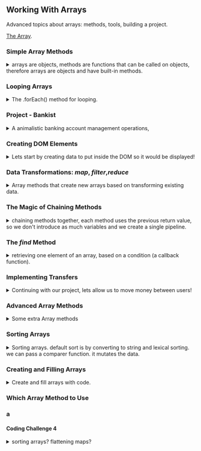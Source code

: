 ## Working With Arrays

<summary>
Advanced topics about arrays: methods, tools, building a project.
</summary>

[The Array](https://developer.mozilla.org/en-US/docs/Web/JavaScript/Reference/Global_Objects/Array).

### Simple Array Methods

<details>
<summary>
arrays are objects, methods are functions that can be called on objects, therefore arrays are objects and have built-in methods.
</summary>

let's extend our list of array methods.

- _.push(element)_ adds an element to the end of the array, returns the length of the updated array.
- _.unshift(element)_ adds an element to the start of the array, returns the length of the updated array.
- _.pop()_ removes an element from the end of the array, returns the removed element;
- _.shift()_ removes an element from the start of the array, returns the removed element;
- _.indexOf(element)_ returns the index of the element in the array, if the element isn't inside, returns -1.
- _.includes(element)_ returns a boolean value indicating if the elements exists inside the array, uses strict equality. an _ES6_ method.
- _.slice(beginIndex, endIndex)_ **creates a new array** from the beginning index, up to the the endIndex (exclusive), we can use negative numbers. it's also creates a shallow copy of the array (_similar to the spread operator_).
- _.splice(deleteIndex, deleteCount)_ - **mutates** the array, removes the element at the deleteIndex and the following element based on the second argument.
- _.reverse()_ - **mutates** the original array and reverses the order of the element.
- _.concat(otherArr)_ - **creates a new array** that contains the calling elements and the elements from the other array/
- _.join(delimiter)_ - **creates a string** from the elements of the arrays with the delimiter between them.
- _.forEach(function)_ - call the function on each of the element of the array. a higherOrder function
- - _.map(transformingFunc)_ - similar to the _.forEach()_, but the function should return an element, the new values are the elements of the **new array** returned.
- _.filter(predicate)_ - **returns an array** containing only the elements that fit a criteria that we specify (a _predicate_ function).
- _.reduce(aggregationFunc,starting accumulator)_ - return a **single value** by applying an aggregate function on all elements.
- _.find(predicate)_ - finds a **single value** satisfying the condition. similar to _.filter()_, but it doesn't return an array.
- _.findIndex(predicate)_ - finds the **index** of the first element matching the predicate, used together with _.splice()_ to remove elements.
- _.some(predicate)_ - return a **boolean value** indicating if _at least one_ of the elements matches the predicate callback function (like _.includes()_ _like c# .any()_)
- _.every(predicate)_ - return a **boolean value** indicating if _all_ of the elements match the predicate callback function (_like c# .all()_).
- _.flat(optionalDepth)_ - **returns a new array** with all the element from sub arrays pulled up by some amount. the optionalDepth argument (default 1) allows us to define how many levels we are pulling up **ES19**.
- _.flatMap()_ - applies a map an each element and than flat the results **returns new array**. **ES19**.
- _.sort(optionalComparer)_ - **mutates the array**, uses default lexical string ordering or some comparer callback function.
- _.fill(value,optionalBegin, optionalEnd)_ - makes all the elements be the given value, **mutates the array**. we can pass the begin and exclusive end index.

```js
let arr = ["a", "b", "c", "d", "e"];
console.log(arr.slice(2)); //c,d,e
console.log(arr.slice(2, 4)); //c,d
console.log(arr.slice(1, -2)); //b,c
arr.splice(-1); //a,b,c,d
console.log(arr); // a,b,c,d
arr.splice(0, 2); //c,d
console.log(arr); // c,d

arr2 = [6, 5, 4, 3, 2, 1, 0];
console.log(arr2.reverse());
console.log(arr2);
const letters = [1, 2, 3].concat([4, 5, 6]);
console.log(letters); //1,2,3,4,5,6
console.log(letter.join("x")); //1x2x3x4x5x6
```

</details>

### Looping Arrays

<details>
<summary>
The .forEach() method for looping.
</summary>

different types of looping, the _.forEch()_ method takes a function and calls it on each of the elements (in order), the method actually passes the element, the index, and the entire array(**in that order**). we don't need to call the _.entries()_ method to get the index.
one difference between the two forms is that it's not possible to break from an _.forEach()_ loop.

```js
const movements = [200, 450, -400, 3000, -650, -130, 70, 1300];

for (const movement of movements) {
  if (movement > 0) {
    console.log(`You deposited ${movement}`);
  } else {
    console.log(`You withdrew ${Math.abs(movement)}`);
  }
}
movements.forEach(function (movement) {
  if (movement > 0) {
    console.log(`You deposited ${movement}`);
  } else {
    console.log(`You withdrew ${Math.abs(movement)}`);
  }
});

//index first, element second
for (const [index, movement] of movements.entries()) {
  console.log(`index ${index}, movement ${movement}`);
}

//element,index, entire array
movements.forEach(function (movement, index, array) {
  console.log(`index ${index}, movement ${movement} of array ${array}`);
});
```

#### Looping Over Maps and Sets

<details>
<summary>
The .forEach() method also works on maps and sets.
</summary>

For maps the argument to the callback function are value, key, and the entire map (corresponding to element, index, entire array). for sets the key and the value are the same, so it's still (value,key, set).

```js
const currencies = new Map([
  ["USD", "United States dollar"],
  ["EUR", "Euro"],
  ["GBP", "Pound sterling"],
]);

currencies.forEach(function (value, key, map) {
  console.log(`key is ${key},value is ${value}`);
});

const currenciesUniques = new Set(["USD", "GPB", "USD", "EUR", "EUR"]);
currenciesUniques.forEach(function (value, key, set) {
  console.log(`key ${key} and value ${value} are the same!`);
});
```

</details>

#### Coding Challenge 1

<details>
<summary>
Using arrays methods, and looping over arrays.
</summary>

> Julia and Kate are doing a study on dogs. So each of them asked 5 dog owners
> about their dog's age, and stored the data into an array (one array for each). For
> now, they are just interested in knowing whether a dog is an adult or a puppy.
> A dog is an adult if it is at least 3 years old, and it's a puppy if it's less than 3 years old.
>
> Your tasks:
> Create a function 'checkDogs', which accepts 2 arrays of dog's ages ('dogsJulia' and 'dogsKate'), and does the following things:
>
> 1. Julia found out that the owners of the first and the last two dogs actually have
>    cats, not dogs! So create a shallow copy of Julia's array, and remove the cat
>    ages from that copied array (because it's a bad practice to mutate function
>    parameters)
> 2. Create an array with both Julia's (corrected) and Kate's data
> 3. For each remaining dog, log to the console whether it's an adult ("Dog number 1
>    is an adult, and is 5 years old") or a puppy ("Dog number 2 is still a puppy")
> 4. Run the function for both test datasets
>
> Test data:
>
> - Data 1: Julia's data [3, 5, 2, 12, 7], Kate's data [4, 1, 15, 8, 3]
> - Data 2: Julia's data [9, 16, 6, 8, 3], Kate's data [10, 5, 6, 1, 4]
>
> Hints: Use tools from all lectures in this section so far

</details>

</details>

### Project - Bankist

<details>
<summary>
A animalistic banking account management operations,
</summary>
displaying balance, operations,  transferring money, taking a loan. different formatting, etc.

//TODO: add flowchart in puml

the first part is to update the UI.

![flowchart](11-Arrays-Bankist/starter/Bankist-flowchart.png)

we have the four accounts objects hardcoded as objects,we have an html file, a css file, and some photos.

</details>

### Creating DOM Elements

<details>
<summary>
Lets start by creating data to put inside the DOM so it would be displayed!
</summary>
still working with the banking project.
in this project, the act of logging in and out is simply changing the opacity of the *.app* element in the css file.
we will first add our movements to the display with a function called *displayMovement(movements)*

in the html, we look at the movements element

```html
<!-- MOVEMENTS -->
<div class="movements">
  <div class="movements__row">
    <div class="movements__type movements__type--deposit">2 deposit</div>
    <div class="movements__date">3 days ago</div>
    <div class="movements__value">4 000€</div>
  </div>
  <div class="movements__row">
    <div class="movements__type movements__type--withdrawal">1 withdrawal</div>
    <div class="movements__date">24/01/2037</div>
    <div class="movements__value">-378€</div>
  </div>
</div>
```

we are interested in the _movement_row_ element, so we will use template literals to create it in a function.
we will then attach the html into the container with a method called ._insertAdjacentHTML(indexTest, htmlString)_

the options for the positions are

- 'afterbegin`
- 'afterend'
- 'beforebegin'
- 'beforeend'

but if we look at our html, we can still see the old data, so lets first remove it by setting the the html to an empty string.
_innerHTML_ is similar to _textContent_, but it also contains the html tags.

</details>

### Data Transformations: _map_, _filter_,_reduce_

<details>
<summary>
Array methods that create new arrays based on transforming existing data.
</summary>
theses methods create new data based on existing data, according to some idea of transformation.

- _.map(transformingFunc)_ - similar to the _.forEach()_, but the function should return an element, the new values are the elements of return array.
- _.filter(predicate)_ - returns an array containing only the elements that fit a criteria that we specify (a _predicate_ function)
- _.reduce(aggregationFunc,starting accumulator)_ - return a single value by applying an aggregate function on all elements.

#### Array _map_ Method

<details>
<summary>
Transform each element into a new value and return an new array.
</summary>
a function is applied to each element of the array, and the result of those function calls are stored into a new array.

```js
const movementsInEuro = [200, 450, -400, 3000, -650, -130, 70, 1300];
const euroToUsd = 1.1; //ratio
const movementInUsd = movementsInEuro.map(function (euro) {
  //return 23; //all elements will be 23
  return euro * euroToUsd;
});
console.log(movementInUsd);
```

in this example we get some rounding errors because of the floating point calculations.
if we wanted to do the same thing with a regular loop, we would need to first create the array outside the loop and then we would push element into it. the _map()_ method is a bit more similar to functional programming. we can also use the arrow function syntax.

the _.map()_ method has the same three parameters as the _.forEach()_, (element, index, array)

```js
const movementsDescription = movementsInEuro.map((mov, i, array) => {
  if (mov > 0) {
    return `movement ${i + 1}: you deposited ${mov}`;
  } else return `movement ${i + 1}: you withdrew ${Math.abs(mov)}`;
});

const descSimplified = movementsInEuro.map(
  (mov, i) =>
    `movement ${i + 1}: you ${mov > 0 ? "deposited" : "withdrew"} ${Math.abs(
      mov
    )}`
);
console.log(movementsDescription);
```

##### Computing Usernames

we can now use this mapping method in our project to create the user names, the user names are the initials of the name.
we have a full name, which we convert to a lower case, split by the spaces, take the first letter and then join back.
we use the _.forEach()_ because we wanted to modify the values.

</details>

#### Array _filter_ Method

<details>
<summary>
Filter the array for elements that satisfy a condition.
</summary>

just as before, we have access to the same arguments of element, index, entire array in our callback function.
we pass a callback function with a boolean return value.

```js
const deposits = [1, 2, -3, 5, -20, -11, 4].filter((amount) => amount > 0);
console.log(deposits);
```

</details>

#### Array _reduce_ Method

<details>
<summary>
The reduce methods computes a single value from all the elements of the array.
</summary>

unlike the other functions, in this case, the first value of the functions is an _accumulator_, the value from the earlier function calls. the rest of the parameters follow as usual.
we can also pass another value besides the callback function, which is the first, initial value of the accumulator.
the callback function should return the new accumulator value. we can use arrow functions as usual.

```js
const balance = movements.reduce(function (acc, current) {
  return acc + current;
});
console.log([].reduce((a, b) => a + b, 1000)); //1000
```

we can also use this to get the maximal value of an array

```js
const max = movements.reduce(function (acc, current) {
  return acc > current ? acc : current;
}, movements[0]); // start with the first value, in case all are negative
console.log(max); //1000
```

</details>

#### Coding Challenge 2

<details>
<summary>
Using array transformation methods.
</summary>

> Let's go back to Julia and Kate's study about dogs. This time, they want to convert dog ages to human ages and calculate the average age of the dogs in their study.
> Your tasks:
>
> Create a function 'calcAverageHumanAge', which accepts an arrays of dog's ages ('ages'), and does the following things in order:
>
> 1. Calculate the dog age in human years using the following formula: if the dog is <= 2 years old, humanAge = 2 _ dogAge. If the dog is > 2 years old,
>    humanAge = 16 + dogAge _ 4
> 2. Exclude all dogs that are less than 18 human years old (which is the same as keeping dogs that are at least 18 years old)
> 3. Calculate the average human age of all adult dogs (you should already know
>    from other challenges how we calculate averages)
> 4. Run the function for both test datasets
>
> Test data:
>
> - Data 1: [5, 2, 4, 1, 15, 8, 3]
> - Data 2: [16, 6, 10, 5, 6, 1, 4]
>
> GOOD LUCK

</details>

</details>

### The Magic of Chaining Methods

<details>
<summary>
chaining methods together, each method uses the previous return value, so we don't introduce as much variables and we create a single pipeline.
</summary>

we chain operation together, rather than store each element on it's own and in it's own separate line. this is _fluent interface_ style. that's part of the charm of having methods return the object they were called on (or some copy of them). this is like a pipeline of operations. this is another place where we gain from having the third parameter be the array itself

```js
const totalUSEd = movements
.filter(mov=> mov>0)
.map((mov,i,arr)
{
  console.log(arr); // here we can see the entire array
  return mov*eurToUsd;
})
.reduce((acc,mov,i,arr)=> acc+mov); //we could use the array and index if we thought there was some problem!
```

we should be careful of chaining too many operations on large arrays, as it might cause performance issues. we should look at map methods and see if we can combine them together.

it's also a bad practice to chain methods that mutate the underlying array, like _.splice()_ or _.reverse()_.

#### Coding Challenge 3

<details>
<summary>
using chaining operations.
</summary>

> Rewrite the 'calcAverageHumanAge' function from Challenge #2, but this time as an arrow function, and using chaining!
>
> Test data:
>
> - Data 1: [5, 2, 4, 1, 15, 8, 3]
> - Data 2: [16, 6, 10, 5, 6, 1, 4]
>   GOOD LUCK

</details>
</details>

### The _find_ Method

<details>
<summary>
retrieving one element of an array, based on a condition (a callback function).
</summary>

```js
const negativeMovement = movements.find((mov) => mov < 0);
const account = accounts.find((ac) => ac.owner === "Jessica Davis");
```

a good way to search an array.

we wil use this to implement the Login Functionality in our project. we will use the login form in our html

```html
<form class="login">
  <input
    type="text"
    placeholder="user"
    class="login__input login__input--user"
  />
  <!-- In practice, use type="password" -->
  <input
    type="text"
    placeholder="PIN"
    maxlength="4"
    class="login__input login__input--pin"
  />
  <button class="login__btn">&rarr;</button>
</form>
```

a button on a form element actually calls the reload as a default behavior, so we need to stop it, we stop it by happening with the event parameter and calling **.preventDefault()** on it.

```js
btnLogin.addEventListener("click", function (e) {
  e.preventDefault();
  console.log("login");
});
```

also, hitting the <kbd>Enter</kbd> key on a form field triggers the submit event.

if we match the username and the pin code, we start the login process.
we can also remove what we changed in the css style.
we first display the updated welcome message, and then we call all the functions from before, this time with the real account!

we will also want remove focus from the form on the and clear the input field.

```js
inputLoginUsername.value = inputLoginPin.value = "";
inputLoginUsername.blur();
inputLoginPin.blur();
```

and now we can update the display summary function to use the user interest rate.

</details>

### Implementing Transfers

<details>
<summary>
Continuing with our project, lets allow us to move money between users!
</summary>

lets look at the html

```html
<!-- OPERATION: TRANSFERS -->
<div class="operation operation--transfer">
  <h2>Transfer money</h2>
  <form class="form form--transfer">
    <input type="text" class="form__input form__input--to" />
    <input type="number" class="form__input form__input--amount" />
    <button class="form__btn form__btn--transfer">&rarr;</button>
    <label class="form__label">Transfer to</label>
    <label class="form__label">Amount</label>
  </form>
</div>
```

we again need to prevent the default behavior from firing.
we find the target account, validate that it exits, verify that the current account can send this money, for this we update our balance function to make our object contain the balance. it works because everything here id pass by reference, so our function can change the original object in memory.

we do some refactoring to stop repeating ourselves.

</details>

### Advanced Array Methods

<details>
<summary>
Some extra Array methods
</summary>

#### The _findIndex_ method

<details>
<summary>
The findIndex() method returns the index of the first matching element in our array, or -1 if no element matches.
</summary>
we will use this in our project to close an account.
we check that the details match the currentAccount. we get the index and then remove it with the *.splice()* method.
</details>

#### _some()_ and _every()_ methods

<details>
<summary>
Check if one or all elements match a condition.
</summary>

just like _.includes()_ checks for the existence of an element with the equality comparison, the _.some()_ checks with the condition. it's like using map and then include. or _.reduce()_ with the **or** operator and the default false value
the _.every()_ method checks if all elements match the the condition. like using _.reduce()_ and using the **and** operator.

we will use this in our project to request a loan, we can only request a loan if we have a deposit that's at least 10% of this loan amount. we can cheat in our project because we loans count as deposits.

we can also write callback functions as actual function rather than directly written into the method.

</details>

#### _flat()_ and _flatMap()_ methods

<details>
<summary>
ES19 methods that pull up elements from inner-nested arrays.
</summary>

the _.flat()_ method pulls up all elements up by some level, default to level 1, but we can allow the array to pull further.

```js
const deep1 = [1, 2, 3, [4, 5, [6, 7]], 8];
console.log(deep1);
console.log("level 1", deep1.flat()); //[1,2,3,4,5,[6,7],8]
console.log("level 2", deep1.flat(2)); //[1,2,3,4,5,6,7,8]

const deep2 = [[[1], [2, 3]], [[[4]]]];
console.log(deep2);
console.log("level 1", deep2.flat(1)); // [[1],[2,3],[[4]]]
console.log("level 2", deep2.flat(2)); // [1,2,3,[4]]
console.log("level 3", deep2.flat(3)); // [1,2,3,4]
```

we can use it to get all the movements from all the accounts.

```js
const allMovements = accounts.map((ac) => ac.movements);
const allMovementFlats = allMovements.flat();
const total = allMovementFlats.reduce((acc, mv) => acc + mv);
```

the _.flatMap()_ method is like using _.map()_ on an array and then flattening the results with _.flat(1)_.

```js
const total = accounts
  .flatMap((ac) => ac.movements)
  .reduce(acc, (mv) => acc + mv, 0);
```

it's supposed to be better for performance.

</details>

</details>

### Sorting Arrays

<details>
<summary>
Sorting arrays. default sort is by converting to string and lexical sorting. we can pass a comparer function. it mutates the data.
</summary>

the sorting method changes the array, it mutates it!

we can use the built-in sort method for the array objects. it uses the string value to sort by default. we can provide a callback function that takes two arguments (the two elements), the callback should return a number:
negative if the first should come before the second,
0 if the positions should remain the same (equal),
positive if the first should come after the second
t

```js
const arrayNum = [-1, -10, -20, -150, -25, 100, 90, 999, 1000];
arrayNum.sort();
console.log(arrayNum);
arrayNum.sort((a, b) => a - b); //ascending order
console.log(arrayNum);
arrayNum.sort((a, b) => b - a); //descending order
console.log(arrayNum);
```

it won't work if we have a mixed type array (numbers and string.)
let's use it in out project to sort the movements, we add a parameter to out displaying movements method

</details>

### Creating and Filling Arrays

<details>
<summary>
Create and fill arrays with code.
</summary>

we can create an array with the array constructor call. the array is empty, actually.
we can fill it with with the _.fill()_ method, the _.fill()_ method can be used on existing arrays as well.

```js
const arr = new Array(7);
console.log(arr); // 7 empty elements
arr.fill(9);
console.log(arr); //all elements are 9
```

we can use the _Array.From()_ to create an array from an object with the length property and a function that returns our value.

```js
const arr = Array.from({ length: 8 }, () => 11);
console.log(arr);
const arr2 = Array.from({ length: 7 }, (_, index) => index + 1);
console.log(arr2);
```

it was introduced in order to create arrays from iterable objects (maps, sets, strings, _document.querySelectorAll()_). this way we can call the _.map()_ method on the returning values.

```js
const movementsUI = Array.from(document.querySelectorAll(".movements__value"));
console.log(movementsUI);
```

</details>

### Which Array Method to Use

<!-- <details> -->
<summary>

</summary>

<!-- </details> -->

### a

#### Coding Challenge 4

<details>
<summary>
sorting arrays? flattening maps?
</summary>

> Julia and Kate are still studying dogs, and this time they are studying if dogs are eating too much or too little.
>
> Eating too much means the dog's current food portion is larger than the recommended portion, and eating too little is the opposite.
>
> Eating an okay amount means the dog's current food portion is within a range 10% above and 10% below the recommended portion (see hint).
>
> Your tasks:
>
> 1. Loop over the 'dogs' array containing dog objects, and for each dog, calculate the recommended food portion and add it to the object as a new property. Do not create a new array, simply loop over the array.
>    Formula: recommendedFood = weight \* 0.75 \* 28. (The result is in grams of food, and the weight needs to be in kg).
> 2. Find Sarah's dog and log to the console whether it's eating too much or too little.
>    Hint: Some dogs have multiple owners, so you first need to find Sarah in the owners array, and so this one is a bit tricky (on purpose).
> 3. Create an array containing all owners of dogs who eat too much ('ownersEatTooMuch') and an array with all owners of dogs who eat too little('ownersEatTooLittle').
> 4. Log a string to the console for each array created in 3., like this: "Matilda and Alice and Bob's dogs eat too much!" and "Sarah and John and Michael's dogs eat too little!"
> 5. Log to the console whether there is any dog eating exactly the amount of food that is recommended (just true or false).
> 6. Log to the console whether there is any dog eating an okay amount of food (just true or false).
> 7. Create an array containing the dogs that are eating an okay amount of food (try to reuse the condition used in 6.)
> 8. Create a shallow copy of the 'dogs' array and sort it by recommended food portion in an ascending order (keep in mind that the portions are inside the array's objects).
>
> Hints:
>
> - Use many different tools to solve these challenges, you can use the summary lecture to choose between them.
> - Being within a range 10% above and below the recommended portion means: current > (recommended \* 0.90) && current < (recommended \* 1.10). Basically, the current portion should be between 90% and 110% of the recommended portion.
>
> Test data:
>
> ```js
> const dogs = [
>   { weight: 22, curFood: 250, owners: ["Alice", "Bob"] },
>   { weight: 8, curFood: 200, owners: ["Matilda"] },
>   { weight: 13, curFood: 275, owners: ["Sarah", "John"] },
>   { weight: 32, curFood: 340, owners: ["Michael"] },
> ];
> ```
>
> GOOD LUCK

</details>
